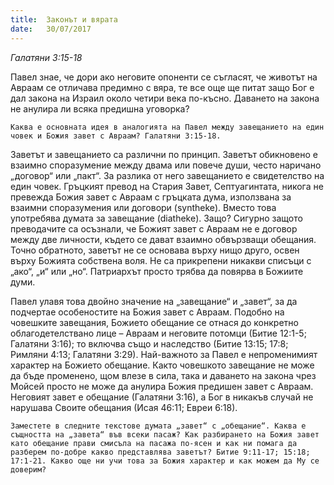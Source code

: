```yaml
---
title:  Законът и вярата
date:   30/07/2017
---
```


_Галатяни 3:15-18_

Павел знае, че дори ако неговите опоненти се съгласят, че животът на Авраам се отличава предимно с вяра, те все още ще питат защо Бог е дал закона на Израил около четири века по-късно. Даването на закона не анулира ли всяка предишна уговорка?

`Каква е основната идея в аналогията на Павел между завещанието на един човек и Божия завет с Авраам? Галатяни 3:15-18.`

Заветът и завещанието са различни по принцип. Заветът обикновено е взаимно споразумение между двама или повече души, често наричано „договор“ или „пакт“. За разлика от него завещанието е свидетелство на един човек. Гръцкият превод на Стария Завет, Септуагинтата, никога не превежда Божия завет с Авраам с гръцката дума, използвана за взаимни споразумения или договори (syntheke). Вместо това употребява думата за завещание (diatheke). Защо? Сигурно защото преводачите са осъзнали, че Божият завет с Авраам не е договор между две личности, където се дават взаимно обвързващи обещания. Точно обратното, заветът не се основава върху нищо друго, освен върху Божията собствена воля. Не са прикрепени никакви списъци с „ако“, „и“ или „но“. Патриархът просто трябва да повярва в Божиите думи.

Павел улавя това двойно значение на „завещание“ и „завет“, за да подчертае особеностите на Божия завет с Авраам. Подобно на човешките завещания, Божието обещание се отнася до конкретно облагодетелствано лице – Авраам и неговите потомци (Битие 12:1-5; Галатяни 3:16); то включва също и наследство (Битие 13:15; 17:8; Римляни 4:13; Галатяни 3:29). Най-важното за Павел е непроменимият характер на Божието обещание. Както човешкото завещание не може да бъде променено, щом влезе в сила, така и даването на закона чрез Мойсей просто не може да анулира Божия предишен завет с Авраам. Неговият завет е обещание (Галатяни 3:16), а Бог в никакъв случай не нарушава Своите обещания (Исая 46:11; Евреи 6:18).

`Заместете в следните текстове думата „завет“ с „обещание“. Каква е същността на „завета“ във всеки пасаж? Как разбирането на Божия завет като обещание прави смисъла на пасажа по-ясен и как ни помага да разберем по-добре какво представлява заветът? Битие 9:11-17; 15:18; 17:1-21. Какво още ни учи това за Божия характер и как можем да Му се доверим?`
